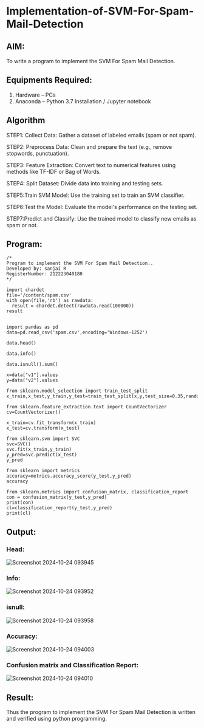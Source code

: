 # Implementation-of-SVM-For-Spam-Mail-Detection

## AIM:
To write a program to implement the SVM For Spam Mail Detection.

## Equipments Required:
1. Hardware – PCs
2. Anaconda – Python 3.7 Installation / Jupyter notebook

## Algorithm
STEP1: Collect Data: Gather a dataset of labeled emails (spam or not spam).

STEP2: Preprocess Data: Clean and prepare the text (e.g., remove stopwords, punctuation).

STEP3: Feature Extraction: Convert text to numerical features using methods like TF-IDF or Bag of Words.

STEP4: Split Dataset: Divide data into training and testing sets.

STEP5:Train SVM Model: Use the training set to train an SVM classifier.

STEP6:Test the Model: Evaluate the model's performance on the testing set.

STEP7:Predict and Classify: Use the trained model to classify new emails as spam or not.
## Program:
```
/*
Program to implement the SVM For Spam Mail Detection..
Developed by: sanjai R
RegisterNumber: 212223040180
*/
```
```
import chardet
file='/content/spam.csv'
with open(file,'rb') as rawdata:
  result = chardet.detect(rawdata.read(100000))
result


import pandas as pd
data=pd.read_csv('spam.csv',encoding='Windows-1252')

data.head()

data.info()

data.isnull().sum()

x=data["v1"].values
y=data["v2"].values

from sklearn.model_selection import train_test_split
x_train,x_test,y_train,y_test=train_test_split(x,y,test_size=0.35,random_state=0)

from sklearn.feature_extraction.text import CountVectorizer
cv=CountVectorizer()

x_train=cv.fit_transform(x_train)
x_test=cv.transform(x_test)

from sklearn.svm import SVC
svc=SVC()
svc.fit(x_train,y_train)
y_pred=svc.predict(x_test)
y_pred

from sklearn import metrics
accuracy=metrics.accuracy_score(y_test,y_pred)
accuracy

from sklearn.metrics import confusion_matrix, classification_report
con = confusion_matrix(y_test,y_pred)
print(con)
cl=classification_report(y_test,y_pred)
print(cl)
```

## Output:
### Head:

![Screenshot 2024-10-24 093945](https://github.com/user-attachments/assets/1450800c-5939-49d9-8c41-5d35170a194a)

### Info:

![Screenshot 2024-10-24 093952](https://github.com/user-attachments/assets/aca83c7e-fbea-4b69-906c-26c106359083)

### isnull:

![Screenshot 2024-10-24 093958](https://github.com/user-attachments/assets/e257672a-1107-4b26-aaa6-2308c2752b1a)

### Accuracy:

![Screenshot 2024-10-24 094003](https://github.com/user-attachments/assets/392de935-f6ec-4837-8cba-b4aed9cafbf2)

### Confusion matrix and Classification Report:

![Screenshot 2024-10-24 094010](https://github.com/user-attachments/assets/c5838393-ba9b-4571-bde2-57342a143b78)

## Result:
Thus the program to implement the SVM For Spam Mail Detection is written and verified using python programming.

